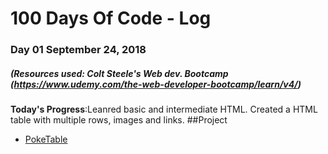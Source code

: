 # 100 Days Of Code - Log

### Day 01 September 24, 2018
##### (Resources used: Colt Steele's Web dev. Bootcamp (https://www.udemy.com/the-web-developer-bootcamp/learn/v4/)
**Today's Progress**:Leanred basic and intermediate HTML. Created a HTML table with multiple rows, images and links.
##Project
- [PokeTable](/PokeTable)
